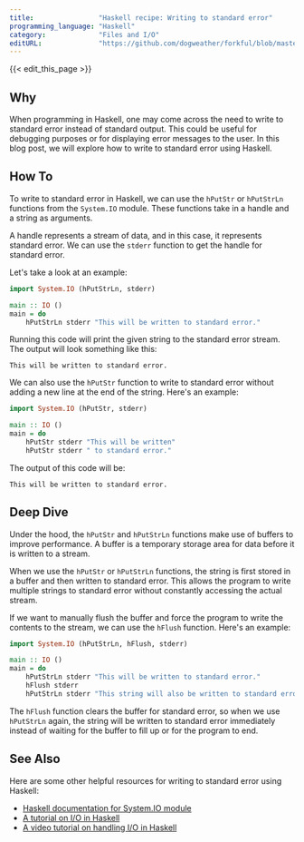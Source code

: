 ```yaml
---
title:                "Haskell recipe: Writing to standard error"
programming_language: "Haskell"
category:             "Files and I/O"
editURL:              "https://github.com/dogweather/forkful/blob/master/content/en/haskell/writing-to-standard-error.md"
---
```


{{< edit_this_page >}}

## Why

When programming in Haskell, one may come across the need to write to standard error instead of standard output. This could be useful for debugging purposes or for displaying error messages to the user. In this blog post, we will explore how to write to standard error using Haskell.

## How To

To write to standard error in Haskell, we can use the `hPutStr` or `hPutStrLn` functions from the `System.IO` module. These functions take in a handle and a string as arguments.

A handle represents a stream of data, and in this case, it represents standard error. We can use the `stderr` function to get the handle for standard error.

Let's take a look at an example:

```Haskell
import System.IO (hPutStrLn, stderr)

main :: IO ()
main = do
    hPutStrLn stderr "This will be written to standard error."
```

Running this code will print the given string to the standard error stream. The output will look something like this:

```
This will be written to standard error.
```

We can also use the `hPutStr` function to write to standard error without adding a new line at the end of the string. Here's an example:

```Haskell
import System.IO (hPutStr, stderr)

main :: IO ()
main = do
    hPutStr stderr "This will be written"
    hPutStr stderr " to standard error."
```

The output of this code will be:

```
This will be written to standard error.
```

## Deep Dive

Under the hood, the `hPutStr` and `hPutStrLn` functions make use of buffers to improve performance. A buffer is a temporary storage area for data before it is written to a stream.

When we use the `hPutStr` or `hPutStrLn` functions, the string is first stored in a buffer and then written to standard error. This allows the program to write multiple strings to standard error without constantly accessing the actual stream.

If we want to manually flush the buffer and force the program to write the contents to the stream, we can use the `hFlush` function. Here's an example:

```Haskell
import System.IO (hPutStrLn, hFlush, stderr)

main :: IO ()
main = do
    hPutStrLn stderr "This will be written to standard error."
    hFlush stderr
    hPutStrLn stderr "This string will also be written to standard error."
```

The `hFlush` function clears the buffer for standard error, so when we use `hPutStrLn` again, the string will be written to standard error immediately instead of waiting for the buffer to fill up or for the program to end.

## See Also

Here are some other helpful resources for writing to standard error using Haskell:

- [Haskell documentation for System.IO module](https://hackage.haskell.org/package/base/docs/System-IO.html)
- [A tutorial on I/O in Haskell](https://www.haskelltutorial.com/io.html)
- [A video tutorial on handling I/O in Haskell](https://www.youtube.com/watch?v=Vgu82wiiZ90)